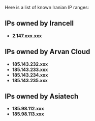 Here is a list of known Iranian IP ranges:

## IPs owned by Irancell
- **2.147.xxx.xxx**

## IPs owned by Arvan Cloud
- **185.143.232.xxx**
- **185.143.233.xxx**
- **185.143.234.xxx**
- **185.143.235.xxx**

## IPs owned by Asiatech
- **185.98.112.xxx**
- **185.98.113.xxx**
